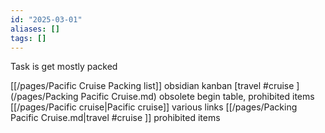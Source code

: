 ```yaml
---
id: "2025-03-01"
aliases: []
tags: []
---
```


Task is get mostly packed


[[/pages/Pacific Cruise Packing list]] obsidian kanban 
[travel #cruise ](/pages/Packing Pacific Cruise.md) obsolete begin table, prohibited items
[[/pages/Pacific cruise|Pacific cruise]] various links
[[/pages/Packing Pacific Cruise.md|travel #cruise ]] prohibited items

